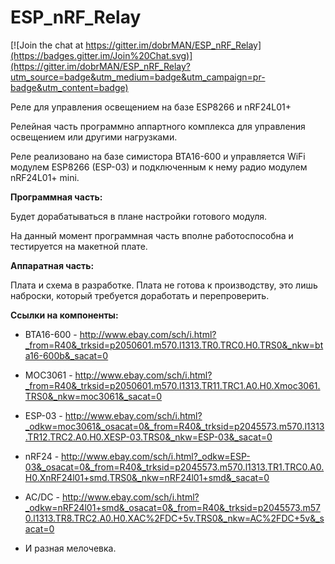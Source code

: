 # ESP_nRF_Relay

[![Join the chat at https://gitter.im/dobrMAN/ESP_nRF_Relay](https://badges.gitter.im/Join%20Chat.svg)](https://gitter.im/dobrMAN/ESP_nRF_Relay?utm_source=badge&utm_medium=badge&utm_campaign=pr-badge&utm_content=badge)

Реле для управления освещением на базе ESP8266 и nRF24L01+

Релейная часть программно аппартного комплекса для управления освещением или другими нагрузками.

Реле реализовано на базе симистора BTA16-600 и управляется WiFi модулем ESP8266 (ESP-03) и подключенным к нему радио модулем nRF24L01+ mini.


**Программная часть:**

Будет дорабатываться в плане настройки готового модуля.

На данный момент программная часть вполне работоспособна и тестируется на макетной плате.


**Аппаратная часть:**

Плата и схема в разработке. Плата не готова к производству, это лишь наброски, который требуется доработать и перепроверить.


**Ссылки на компоненты:**

+ BTA16-600 - http://www.ebay.com/sch/i.html?_from=R40&_trksid=p2050601.m570.l1313.TR0.TRC0.H0.TRS0&_nkw=bta16-600b&_sacat=0

+ MOC3061 - http://www.ebay.com/sch/i.html?_from=R40&_trksid=p2050601.m570.l1313.TR11.TRC1.A0.H0.Xmoc3061.TRS0&_nkw=moc3061&_sacat=0

+ ESP-03 - http://www.ebay.com/sch/i.html?_odkw=moc3061&_osacat=0&_from=R40&_trksid=p2045573.m570.l1313.TR12.TRC2.A0.H0.XESP-03.TRS0&_nkw=ESP-03&_sacat=0

+ nRF24 - http://www.ebay.com/sch/i.html?_odkw=ESP-03&_osacat=0&_from=R40&_trksid=p2045573.m570.l1313.TR1.TRC0.A0.H0.XnRF24l01+smd.TRS0&_nkw=nRF24l01+smd&_sacat=0

+ AC/DC - http://www.ebay.com/sch/i.html?_odkw=nRF24l01+smd&_osacat=0&_from=R40&_trksid=p2045573.m570.l1313.TR8.TRC2.A0.H0.XAC%2FDC+5v.TRS0&_nkw=AC%2FDC+5v&_sacat=0

+ И разная мелочевка.


